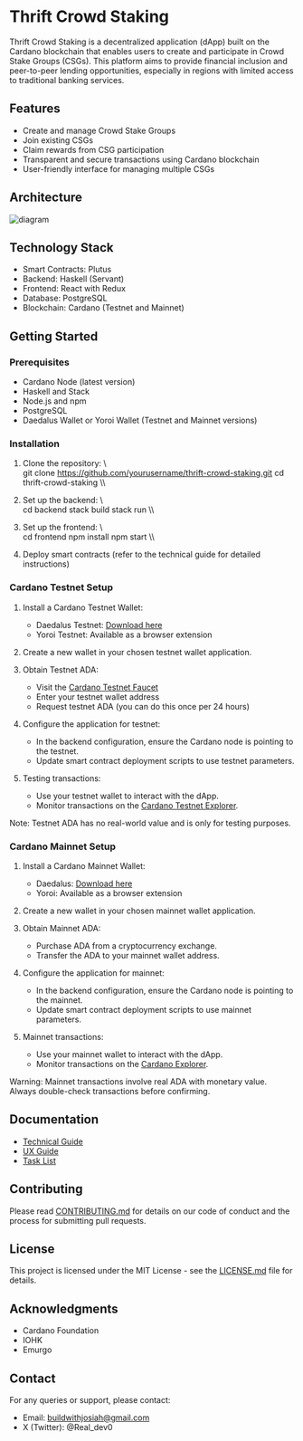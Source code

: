 # Thrift Crowd Staking

Thrift Crowd Staking is a decentralized application (dApp) built on the Cardano blockchain that enables users to create and participate in Crowd Stake Groups (CSGs). This platform aims to provide financial inclusion and peer-to-peer lending opportunities, especially in regions with limited access to traditional banking services.

## Features

- Create and manage Crowd Stake Groups
- Join existing CSGs
- Claim rewards from CSG participation
- Transparent and secure transactions using Cardano blockchain
- User-friendly interface for managing multiple CSGs

## Architecture
![diagram](https://github.com/user-attachments/assets/74f041a3-6da2-4612-9e83-277111e9fc0f)

## Technology Stack

- Smart Contracts: Plutus
- Backend: Haskell (Servant)
- Frontend: React with Redux
- Database: PostgreSQL
- Blockchain: Cardano (Testnet and Mainnet)

## Getting Started

### Prerequisites

- Cardano Node (latest version)
- Haskell and Stack
- Node.js and npm
- PostgreSQL
- Daedalus Wallet or Yoroi Wallet (Testnet and Mainnet versions)

### Installation

1. Clone the repository:
   \\\
   git clone https://github.com/yourusername/thrift-crowd-staking.git
   cd thrift-crowd-staking
   \\\

2. Set up the backend:
   \\\
   cd backend
   stack build
   stack run
   \\\

3. Set up the frontend:
   \\\
   cd frontend
   npm install
   npm start
   \\\

4. Deploy smart contracts (refer to the technical guide for detailed instructions)

### Cardano Testnet Setup

1. Install a Cardano Testnet Wallet:
   - Daedalus Testnet: [Download here](https://daedaluswallet.io/en/testnet/)
   - Yoroi Testnet: Available as a browser extension

2. Create a new wallet in your chosen testnet wallet application.

3. Obtain Testnet ADA:
   - Visit the [Cardano Testnet Faucet](https://developers.cardano.org/en/testnets/cardano/tools/faucet/)
   - Enter your testnet wallet address
   - Request testnet ADA (you can do this once per 24 hours)

4. Configure the application for testnet:
   - In the backend configuration, ensure the Cardano node is pointing to the testnet.
   - Update smart contract deployment scripts to use testnet parameters.

5. Testing transactions:
   - Use your testnet wallet to interact with the dApp.
   - Monitor transactions on the [Cardano Testnet Explorer](https://explorer.cardano-testnet.iohkdev.io/).

Note: Testnet ADA has no real-world value and is only for testing purposes.

### Cardano Mainnet Setup

1. Install a Cardano Mainnet Wallet:
   - Daedalus: [Download here](https://daedaluswallet.io/)
   - Yoroi: Available as a browser extension

2. Create a new wallet in your chosen mainnet wallet application.

3. Obtain Mainnet ADA:
   - Purchase ADA from a cryptocurrency exchange.
   - Transfer the ADA to your mainnet wallet address.

4. Configure the application for mainnet:
   - In the backend configuration, ensure the Cardano node is pointing to the mainnet.
   - Update smart contract deployment scripts to use mainnet parameters.

5. Mainnet transactions:
   - Use your mainnet wallet to interact with the dApp.
   - Monitor transactions on the [Cardano Explorer](https://explorer.cardano.org/en).

Warning: Mainnet transactions involve real ADA with monetary value. Always double-check transactions before confirming.

## Documentation

- [Technical Guide](docs/technical_guide.md)
- [UX Guide](docs/ux_guide.md)
- [Task List](tasks.md)

## Contributing

Please read [CONTRIBUTING.md](CONTRIBUTING.md) for details on our code of conduct and the process for submitting pull requests.

## License

This project is licensed under the MIT License - see the [LICENSE.md](LICENSE.md) file for details.

## Acknowledgments

- Cardano Foundation
- IOHK
- Emurgo

## Contact

For any queries or support, please contact:

- Email: buildwithjosiah@gmail.com
- X (Twitter): @Real_dev0

